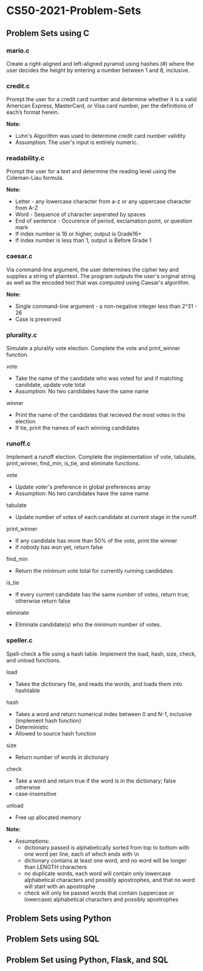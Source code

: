 # CS50-2021-Problem-Sets

## Problem Sets using C

### mario.c

Create a right-aligned and left-aligned pyramid using hashes (#) where the user decides the height by entering a number between 1 and 8, inclusive.

### credit.c

Prompt the user for a credit card number and determine whether it is a valid American Express, MasterCard, or Visa card number, per the definitions of each’s format herein. 

**Note:**
- Luhn's Algorithm was used to determine credit card number validity 
- Assumption: The user's input is entirely numeric.

### readability.c

Prompt the user for a text and determine the reading level using the Coleman-Liau formula.

**Note:**
- Letter - any lowercase character from a-z or any uppercase character from A-Z
- Word - Sequence of character seperated by spaces
- End of sentence - Occurence of period, exclamation point, or question mark
- If index number is 16 or higher, output is Grade16+
- If index number is less than 1, output is Before Grade 1

### caesar.c

Via command-line argument, the user determines the cipher key and supplies a string of plaintext. The program outputs the user's original string as well as the encoded text that was computed using Caesar's algorithm. 

**Note:**
- Single command-line argument - a non-negative integer less than 2^31 - 26
- Case is preserved

### plurality.c 

Simulate a plurality vote election. Complete the vote and print_winner function.

vote
- Take the name of the candidate who was voted for and if matching candidate, update vote total
- Assumption: No two candidates have the same name

winner
- Print the name of the candidates that recieved the most votes in the election
- If tie, print the names of each winning candidates

### runoff.c

Implement a runoff election. Complete the implementation of vote, tabulate, print_winner, find_min, is_tie, and eliminate functions.

vote 
- Update voter's preference in global preferences array
-  Assumption: No two candidates have the same name

tabulate
- Update number of votes of each candidate at current stage in the runoff

print_winner
- If any candidate has more than 50% of the vote, print the winner
- If nobody has won yet, return false

find_min
- Return the minimum vote total for currently running candidates

is_tie
- If every current candidate has the same number of votes, return true; otherwise return false 

eliminate
- Eliminate candidate(s) who the minimum number of votes.

### speller.c

Spell-check a file using a hash table. Implement the load, hash, size, check, and unload functions. 

load
- Takes the dictionary file, and reads the words, and loads them into hashtable

hash 
- Takes a word and return numerical index between 0 and N-1, inclusive (implement hash function)
- Deterministic
- Allowed to source hash function

size
- Return number of words in dictionary

check
- Take a word and return true if the word is in the dictionary; false otherwise
- case-insensitive

unload
- Free up allocated memory 

**Note:**
- Assumptions: 
   - dictionary passed is alphabetically sorted from top to bottom with one word per line, each of which ends with \n
   - dictionary contains at least one word, and no word will be longer than LENGTH characters
   - no duplicate words, each word will contain only lowercase alphabetical characters and possibly apostrophes, and that no word will start with an apostrophe
   - check will only be passed words that contain (uppercase or lowercase) alphabetical characters and possibly apostrophes

## Problem Sets using Python

## Problem Sets using SQL

## Problem Set using Python, Flask, and SQL

